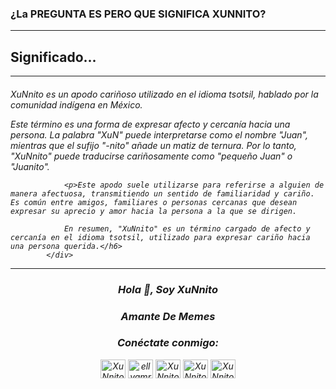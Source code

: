  <h3>¿La PREGUNTA ES PERO QUE SIGNIFICA XUNNITO? </h3>
        </div>
    <div>
    <hr>
    </div>
    <div>  
            <h2>Significado...</h2>
</div>
<hr>
     <div>
      <h6>
                <p>XuNnito es un apodo cariñoso utilizado en el idioma tsotsil, hablado por la comunidad indígena en México. </p>
                <p>Este término es una forma de expresar afecto y cercanía hacia una persona.
                La palabra "XuN" puede interpretarse como el nombre "Juan", mientras que el sufijo "-nito" añade un matiz de ternura. Por lo tanto, "XuNnito" puede traducirse cariñosamente como "pequeño Juan" o "Juanito".

                <p>Este apodo suele utilizarse para referirse a alguien de manera afectuosa, transmitiendo un sentido de familiaridad y cariño. Es común entre amigos, familiares o personas cercanas que desean expresar su aprecio y amor hacia la persona a la que se dirigen.
                
                En resumen, "XuNnito" es un término cargado de afecto y cercanía en el idioma tsotsil, utilizado para expresar cariño hacia una persona querida.</h6>
            </div>
 <hr>
 <div class="rounded-border1">
<h3 align="center">Hola 👋, Soy XuNnito</h3>
<h3 align="center">Amante De Memes</h3>

<h3 align="center">Conéctate conmigo:</h3>
<p align="center">
    <a href="https://codepen.io/XuNnitou-Hrdz-XunN" target="_blank"><img src="https://raw.githubusercontent.com/rahuldkjain/github-profile-readme-generator/master/src/images/icons/Social/codepen.svg" alt="XuNnito" height="30" width="40" /></a>
    <a href="https://instagram.com/xunnitou?igshid=OGQ5ZDc2ODk2ZA==" target="_blank"><img src="https://raw.githubusercontent.com/rahuldkjain/github-profile-readme-generator/master/src/images/icons/Social/instagram.svg" alt="ellygmr" height="30" width="40" /></a>
    <a href="https://www.facebook.com/xunnitou" target="_blank"><img src="https://icones.pro/wp-content/uploads/2021/02/facebook-icone-f.png" alt="XuNnito" height="30" width="40"/></a>
    <a href="https://tiktok.com/@xunnito" target="_blank"><img src="https://icones.pro/wp-content/uploads/2021/03/logo-icone-tiktok-simbolo.png" alt="XuNnito" height="30" width="40"/></a>
    <a href="https://api.whatsapp.com/send?phone=529618137702" target="_blank"><img src="https://icones.pro/wp-content/uploads/2021/02/icone-du-logo-whatsapp-vert.png" alt="XuNnito" height="30" width="40"/></a>
</p>

</body>
</html>
